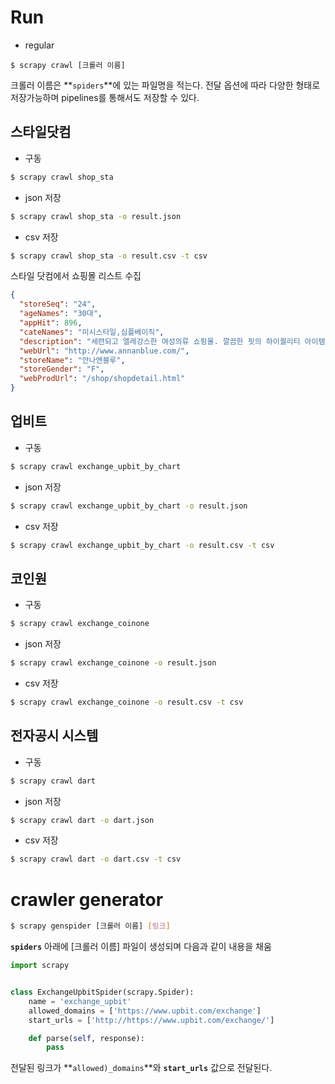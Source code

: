 # Run

* regular

```
$ scrapy crawl [크롤러 이름]
```

크롤러 이름은 **`spiders`**에 있는 파일명을 적는다. 전달 옵션에 따라 다양한 형태로 저장가능하며 pipelines를 통해서도 저장할 수 있다.

## 스타일닷컴

* 구동

```bash
$ scrapy crawl shop_sta
```

* json 저장

```bash
$ scrapy crawl shop_sta -o result.json
```

* csv 저장

```bash
$ scrapy crawl shop_sta -o result.csv -t csv
```

스타일 닷컴에서 쇼핑몰 리스트 수집


```json
{
  "storeSeq": "24", 
  "ageNames": "30대", 
  "appHit": 896, 
  "cateNames": "미시스타일,심플베이직", 
  "description": "세련되고 엘레강스한 여성의류 쇼핑몰. 깔끔한 핏의 하이퀄리티 아이템 판매", 
  "webUrl": "http://www.annanblue.com/", 
  "storeName": "안나앤블루", 
  "storeGender": "F", 
  "webProdUrl": "/shop/shopdetail.html"
}
```

## 업비트

* 구동

```bash
$ scrapy crawl exchange_upbit_by_chart
```

* json 저장

```bash
$ scrapy crawl exchange_upbit_by_chart -o result.json
```

* csv 저장

```bash
$ scrapy crawl exchange_upbit_by_chart -o result.csv -t csv
```

## 코인원

* 구동

```bash
$ scrapy crawl exchange_coinone
```

* json 저장

```bash
$ scrapy crawl exchange_coinone -o result.json
```

* csv 저장

```bash
$ scrapy crawl exchange_coinone -o result.csv -t csv
```

## 전자공시 시스템

* 구동

```bash
$ scrapy crawl dart
```

* json 저장

```bash
$ scrapy crawl dart -o dart.json
```

* csv 저장

```bash
$ scrapy crawl dart -o dart.csv -t csv
```


# crawler generator

```bash
$ scrapy genspider [크롤러 이름] [링크]
```

**`spiders`** 아래에 [크롤러 이름] 파일이 생성되며 다음과 같이 내용을 채움

```py
import scrapy


class ExchangeUpbitSpider(scrapy.Spider):
    name = 'exchange_upbit'
    allowed_domains = ['https://www.upbit.com/exchange']
    start_urls = ['http://https://www.upbit.com/exchange/']

    def parse(self, response):
        pass

```

전달된 링크가 **`allowed)_domains`**와 **`start_urls`** 값으로 전달된다.